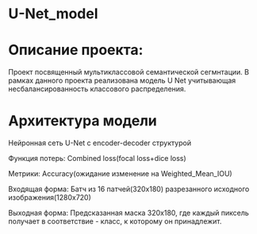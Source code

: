 # U-Net_model

# Описание проекта:
Проект посвященный мультиклассовой семантической сегмнтации. В рамках данного проекта реализована модель U Net учитывающая несбалансированность классового распределения.

# Архитектура модели
Нейронная сеть U-Net с encoder-decoder структурой

Функция потерь: Combined loss(focal loss+dice loss)

Метрики: Accuracy(ожидание изменение на Weighted_Mean_IOU)

Входящая форма: Батч из 16 патчей(320х180) разрезанного исходного изображения(1280х720)

Выходная форма: Предсказанная маска 320х180, где каждый пиксель получает в соответствие - класс, к которому он принадлежит.
